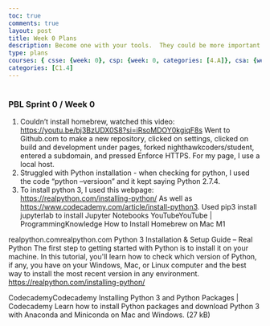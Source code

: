 ```yaml
---
toc: true
comments: true
layout: post
title: Week 0 Plans
description: Become one with your tools.  They could be more important than code, code, code.
type: plans
courses: { csse: {week: 0}, csp: {week: 0, categories: [4.A]}, csa: {week: 0} }
categories: [C1.4]
---
```

#


### PBL Sprint 0 / Week 0
1. Couldn’t install homebrew, watched this video: https://youtu.be/bj3BzUDX0S8?si=iRsoMDOY0kgiqF8s
Went to Github.com to make a new repository, clicked on settings, clicked on build and development under pages, forked nighthawkcoders/student, entered a subdomain, and pressed Enforce HTTPS. For my page, I use a local host.
2. Struggled with Python installation - when checking for python, I used the code “python –versioon” and it kept saying Python 2.7.4.
3. To install python 3, I used this webpage: https://realpython.com/installing-python/
As well as https://www.codecademy.com/article/install-python3.
Used pip3 install jupyterlab to install Jupyter Notebooks
YouTubeYouTube | ProgrammingKnowledge
How to Install Homebrew on Mac M1 

realpython.comrealpython.com
Python 3 Installation & Setup Guide – Real Python
The first step to getting started with Python is to install it on your machine. In this tutorial, you'll learn how to check which version of Python, if any, you have on your Windows, Mac, or Linux computer and the best way to install the most recent version in any environment.
https://realpython.com/installing-python/

CodecademyCodecademy
Installing Python 3 and Python Packages | Codecademy
Learn how to install Python packages and download Python 3 with Anaconda and Miniconda on Mac and Windows. (27 kB)
